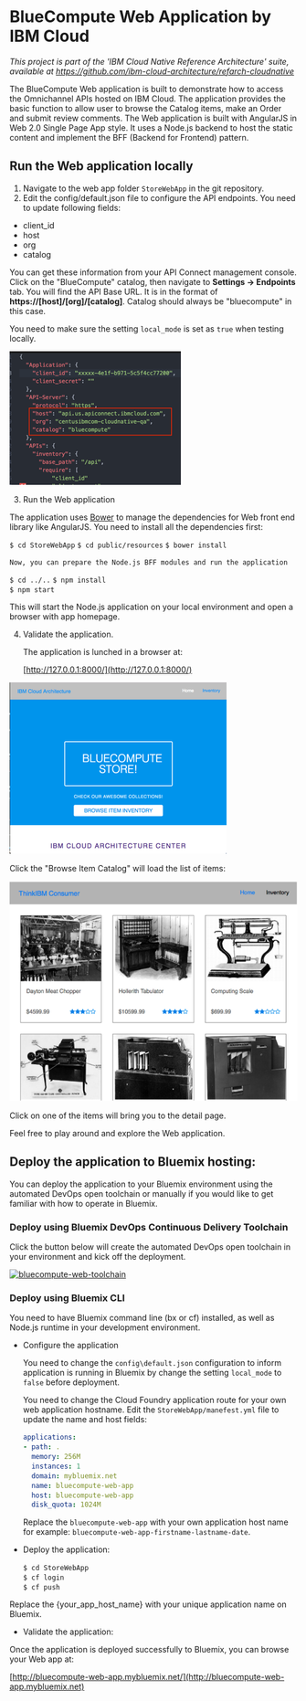 # BlueCompute Web Application by IBM Cloud

*This project is part of the 'IBM Cloud Native Reference Architecture' suite, available at
https://github.com/ibm-cloud-architecture/refarch-cloudnative*

The BlueCompute Web application is built to demonstrate how to access the Omnichannel APIs hosted on IBM Cloud. The application provides the basic function to allow user to browse the Catalog items, make an Order and submit review comments. The Web application is built with AngularJS in Web 2.0 Single Page App style. It uses a Node.js backend to host the static content and implement the BFF (Backend for Frontend) pattern.

## Run the Web application locally

1. Navigate to the web app folder `StoreWebApp` in the git repository.
2. Edit the config/default.json file to configure the API endpoints. You need to update following fields:
  - client_id
  - host  
  - org  
  - catalog  

  You can get these information from your API Connect management console. Click on the "BlueCompute" catalog, then navigate to **Settings -> Endpoints** tab. You will find the API Base URL. It is in the format of **https://[host]/[org]/[catalog]**. Catalog should always be "bluecompute" in this case.
  
  You need to make sure the setting `local_mode` is set as `true` when testing locally.

  ![Web App Configuration](static/imgs/bluecompute_config.png?raw=true)

3. Run the Web application

  The application uses [Bower](https://bower.io/) to manage the dependencies for Web front end library like AngularJS. You need to install all the dependencies first:
  
   `$ cd StoreWebApp`
   `$ cd public/resources`
   `$ bower install`
  
    Now, you can prepare the Node.js BFF modules and run the application
     
   `$ cd ../..`
   `$ npm install`  
   `$ npm start`  

   This will start the Node.js application on your local environment and open a browser with app homepage.

4. Validate the application.

   The application is lunched in a browser at:

   [http://127.0.0.1:8000/](http://127.0.0.1:8000/)
   
  ![BlueCompute List](static/imgs/bluecompute_web_home.png?raw=true)

  Click the "Browse Item Catalog" will load the list of items:

  ![BlueCompute Detail](static/imgs/bluemix_25.png?raw=true)
  
  Click on one of the items will bring you to the detail page. 

Feel free to play around and explore the Web application.

## Deploy the application to Bluemix hosting:

You can deploy the application to your Bluemix environment using the automated DevOps open toolchain or manually if you would like to get familiar with how to operate in Bluemix. 

### Deploy using Bluemix DevOps Continuous Delivery Toolchain

Click the button below will create the automated DevOps open toolchain in your environment and kick off the deployment. 

[![bluecompute-web-toolchain](https://new-console.ng.bluemix.net/devops/graphics/create_toolchain_button.png)](https://new-console.ng.bluemix.net/devops/setup/deploy/?repository=https://github.com/ibm-cloud-architecture/refarch-cloudnative-bluecompute-web.git&branch=master)

### Deploy using Bluemix CLI
You need to have Bluemix command line (bx or cf) installed, as well as Node.js runtime in your development environment.

- Configure the application

  You need to change the `config\default.json` configuration to inform application is running in Bluemix by change the setting  `local_mode` to `false` before deployment.

  You need to change the Cloud Foundry application route for your own web application hostname. Edit the `StoreWebApp/manefest.yml` file to update the name and host fields:

  ```yml
  applications:
  - path: .
    memory: 256M
    instances: 1
    domain: mybluemix.net
    name: bluecompute-web-app
    host: bluecompute-web-app
    disk_quota: 1024M
  ```

  Replace the `bluecompute-web-app` with your own application host name for example: `bluecompute-web-app-firstname-lastname-date`.

- Deploy the application:

  `$ cd StoreWebApp`  
  `$ cf login`  
  `$ cf push`   

Replace the {your_app_host_name} with your unique application name on Bluemix.

- Validate the application:

Once the application is deployed successfully to Bluemix, you can browse your Web app at:

[http://bluecompute-web-app.mybluemix.net/](http://bluecompute-web-app.mybluemix.net)
